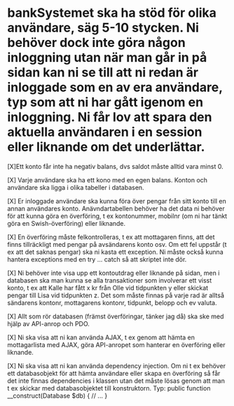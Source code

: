 # bankSystemet ska ha stöd för olika användare, säg 5-10 stycken. Ni behöver dock inte göra någon inloggning utan när man går in på sidan kan ni se till att ni redan är inloggade som en av era användare, typ som att ni har gått igenom en inloggning. Ni får lov att spara den aktuella användaren i en session eller liknande om det underlättar.
[X]Ett konto får inte ha negativ balans, dvs saldot måste alltid vara minst 0.

[X] Varje användare ska ha ett kono med en egen balans. Konton och användare ska ligga i olika tabeller i databasen. 

[X] Er inloggade användare ska kunna föra över pengar från sitt konto till en annan användares konto. Anävndartabellen behöver ha det data ni behöver för att kunna göra en överföring, t ex kontonummer, mobilnr (om ni har tänkt göra en Swish-överföring) eller liknande.

[X] En överföring måste felkontrolleras, t ex att mottagaren finns, att det finns tillräckligt med pengar på avsändarens konto osv.
Om ett fel uppstår (t ex att det saknas pengar) ska ni kasta ett exception. Ni måste också kunna hantera exceptions med en try ... catch så att skriptet inte dör.

[X] Ni behöver inte visa upp ett kontoutdrag eller liknande på sidan, men i databasen ska man kunna se alla transaktioner som involverar ett visst konto, t ex att Kalle har fått x kr från Olle vid tidpunkten y eller skickat pengar till Lisa vid tidpunkten z. Det som måste finnas på varje rad är alltså sändarens kontonr, mottagarens kontonr, tidpunkt, belopp och ev valuta.

[X] Allt som rör databasen (främst överföringar, tänker jag då) ska ske med hjälp av API-anrop och PDO.

[X] Ni ska visa att ni kan använda AJAX, t ex genom att hämta en mottagarlista med AJAX, göra API-anropet som hanterar en överföring eller liknande.

[X] Ni ska visa att ni kan använda dependency injection. Om ni t ex behöver ett databasobjekt för att hämta användare eller skapa en överföring så får det inte finnas dependencies i klassen utan det måste lösas genom att man t ex skickar med databasobjektet till konstruktorn. Typ:
public function __construct(Database $db) {
  // ...
}